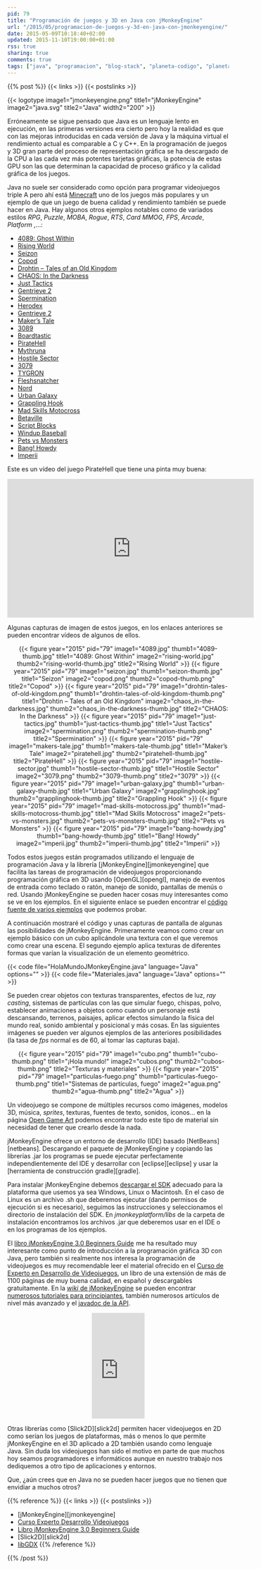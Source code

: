 ```yaml
---
pid: 79
title: "Programación de juegos y 3D en Java con jMonkeyEngine"
url: "/2015/05/programacion-de-juegos-y-3d-en-java-con-jmonkeyengine/"
date: 2015-05-09T10:18:40+02:00
updated: 2015-11-10T19:00:00+01:00
rss: true
sharing: true
comments: true
tags: ["java", "programacion", "blog-stack", "planeta-codigo", "planeta-linux"]
---
```


{{% post %}}
{{< links >}}
{{< postslinks >}}

{{< logotype image1="jmonkeyengine.png" title1="jMonkeyEngine" image2="java.svg" title2="Java" width2="200" >}}

Erróneamente se sigue pensado que Java es un lenguaje lento en ejecución, en las primeras versiones era cierto pero hoy la realidad es que con las mejoras introducidas en cada versión de Java y la máquina virtual el rendimiento actual es comparable a C y C++. En la programación de juegos y 3D gran parte del proceso de representación gráfica se ha descargado de la CPU a las cada vez más potentes tarjetas gráficas, la potencia de estas GPU son las que determinan la capacidad de proceso gráfico y la calidad gráfica de los juegos.

Java no suele ser considerado como opción para programar videojuegos triple A pero ahí está [Minecraft](https://minecraft.net/) uno de los juegos más populares y un ejemplo de que un juego de buena calidad y rendimiento también se puede hacer en Java. Hay algunos otros ejemplos notables como de variados estilos _RPG_, _Puzzle_, _MOBA_, _Rogue_, _RTS_, _Card MMOG_, _FPS_, _Arcade_, _Platform_ ,...:

* [4089: Ghost Within](http://store.steampowered.com/app/329770/)
* [Rising World](https://www.rising-world.net/)
* [Seizon](https://play.google.com/store/apps/details?id=com.rampage.seizon)
* [Copod](http://herebeben.com/copod)
* [Drohtin – Tales of an Old Kingdom](http://drohtin.org/)
* [CHAOS: In the Darkness](http://4realms.net/News/)
* [Just Tactics](https://www.indiedb.com/games/just-tactics/)
* [Gentrieve 2](https://gentrieve.wordpress.com/)
* [Spermination](http://steamcommunity.com/sharedfiles/filedetails/?id=354610327)
* [Herodex](http://www.indiedb.com/games/herodex)
* [Gentrieve 2](https://gentrieve.wordpress.com/)
* [Maker’s Tale](https://www.indiedb.com/games/makers-tale/videos)
* [3089](http://store.steampowered.com/app/263360/)
* [Boardtastic](http://boardtastic.com/)
* [PirateHell](http://store.steampowered.com/app/321080)
* [Mythruna](http://mythruna.com/)
* [Hostile Sector](http://mindemia.com/hostilesector/)
* [3079](http://store.steampowered.com/app/259620/)
* [TYGRON](https://www.tygron.com/)
* [Fleshsnatcher](https://sourceforge.net/projects/fleshsnatcher/)
* [Nord](http://nordgame.com/)
* [Urban Galaxy](https://www.urbangalaxyonline.com/)
* [Grappling Hook](https://ghook.speedrungames.com/)
* [Mad Skills Motocross](http://www.madskillsmx.com/)
* [Betaville](http://betaville.net/)
* [Script Blocks](http://scriptblocks.com/)
* [Windup Baseball](http://jmonkeyengine.org/project/windup-baseball/)
* [Pets vs Monsters](https://www.petsvsmonsters.com/)
* [Bang! Howdy](http://www.banghowdy.com/)
* [Imperii](http://jmonkeyengine.org/project/imperii/)

Este es un vídeo del juego PirateHell que tiene una pinta muy buena:

<div class="media" style="text-align: center;">
	<iframe width="560" height="315" src="https://www.youtube.com/embed/ODjq7IUkwUg" frameborder="0" allowfullscreen></iframe>
</div>

Algunas capturas de imagen de estos juegos, en los enlaces anteriores se pueden encontrar vídeos de algunos de ellos.

<div class="media" style="text-align: center;">
	{{< figure year="2015" pid="79"
    	image1="4089.jpg" thumb1="4089-thumb.jpg" title1="4089: Ghost Within"
    	image2="rising-world.jpg" thumb2="rising-world-thumb.jpg" title2="Rising World" >}}
	{{< figure year="2015" pid="79"
    	image1="seizon.jpg" thumb1="seizon-thumb.jpg" title1="Seizon"
    	image2="copod.png" thumb2="copod-thumb.png" title2="Copod" >}}
	{{< figure year="2015" pid="79"
    	image1="drohtin-tales-of-old-kingdom.png" thumb1="drohtin-tales-of-old-kingdom-thumb.png" title1="Drohtin – Tales of an Old Kingdom"
    	image2="chaos_in-the-darkness.jpg" thumb2="chaos_in-the-darkness-thumb.jpg" title2="CHAOS: In the Darkness" >}}
	{{< figure year="2015" pid="79"
    	image1="just-tactics.jpg" thumb1="just-tactics-thumb.jpg" title1="Just Tactics"
    	image2="spermination.png" thumb2="spermination-thumb.png" title2="Spermination" >}}
	{{< figure year="2015" pid="79"
    	image1="makers-tale.jpg" thumb1="makers-tale-thumb.jpg" title1="Maker’s Tale"
    	image2="piratehell.jpg" thumb2="piratehell-thumb.jpg" title2="PirateHell" >}}
	{{< figure year="2015" pid="79"
    	image1="hostile-sector.jpg" thumb1="hostile-sector-thumb.jpg" title1="Hostile Sector"
    	image2="3079.png" thumb2="3079-thumb.png" title2="3079" >}}
	{{< figure year="2015" pid="79"
    	image1="urban-galaxy.jpg" thumb1="urban-galaxy-thumb.jpg" title1="Urban Galaxy"
    	image2="grapplinghook.jpg" thumb2="grapplinghook-thumb.jpg" title2="Grappling Hook" >}}
	{{< figure year="2015" pid="79"
    	image1="mad-skills-motocross.jpg" thumb1="mad-skills-motocross-thumb.jpg" title1="Mad Skills Motocross"
    	image2="pets-vs-monsters.jpg" thumb2="pets-vs-monsters-thumb.jpg" title2="Pets vs Monsters" >}}
	{{< figure year="2015" pid="79"
    	image1="bang-howdy.jpg" thumb1="bang-howdy-thumb.jpg" title1="Bang! Howdy"
    	image2="imperii.jpg" thumb2="imperii-thumb.jpg" title2="Imperii" >}}
</div>

Todos estos juegos están programados utilizando el lenguaje de programación Java y la librería [jMonkeyEngine][jmonkeyengine] que facilita las tareas de programación de videojuegos proporcionando programación gráfica en 3D usando [OpenGL][opengl], manejo de eventos de entrada como teclado o ratón, manejo de sonido, pantallas de menús o red. Usando jMonkeyEngine se pueden hacer cosas muy interesantes como se ve en los ejemplos. En el siguiente enlace se pueden encontrar el [código fuente de varios ejemplos](https://github.com/jMonkeyEngine/BookSamples/tree/master/src) que podemos probar.

A continuación mostraré el código y unas capturas de pantalla de algunas las posibilidades de jMonkeyEngine. Primeramente veamos como crear un ejemplo básico con un cubo aplicándole una textura con el que veremos como crear una escena. El segundo ejemplo aplica texturas de diferentes formas que varían la visualización de un elemento geométrico.

{{< code file="HolaMundoJMonkeyEngine.java" language="Java" options="" >}}
{{< code file="Materiales.java" language="Java" options="" >}}

Se pueden crear objetos con texturas transparentes, efectos de luz, _ray casting_, sistemas de partículas con las que simular fuego, chispas, polvo, establecer animaciones a objetos como cuando un personaje está descansando, terrenos, paisajes, aplicar efectos simulando la física del mundo real, sonido ambiental y posicional y más cosas. En las siguientes imágenes se pueden ver algunos ejemplos de las anteriores posibilidades (la tasa de _fps_ normal es de 60, al tomar las capturas baja).

<div class="media" style="text-align: center;">
	{{< figure year="2015" pid="79"
    	image1="cubo.png" thumb1="cubo-thumb.png" title1="¡Hola mundo!"
    	image2="cubos.png" thumb2="cubos-thumb.png" title2="Texturas y materiales" >}}
	{{< figure year="2015" pid="79"
    	image1="particulas-fuego.png" thumb1="particulas-fuego-thumb.png" title1="Sistemas de partículas, fuego"
    	image2="agua.png" thumb2="agua-thumb.png" title2="Agua" >}}
</div>

Un videojuego se compone de múltiples recursos como imágenes, modelos 3D, música, _sprites_, texturas, fuentes de texto, sonidos, iconos... en la página [Open Game Art](http://opengameart.org) podemos encontrar todo este tipo de material sin necesidad de tener que crearlo desde la nada.

jMonkeyEngine ofrece un entorno de desarrollo (IDE) basado [NetBeans][netbeans]. Descargando el paquete de jMonkeyEngine y copiando las librerías .jar los programas se puede ejecutar perfectamente independientemente del IDE y desarrollar con [eclipse][eclipse] y usar la [herramienta de construcción gradle][gradle].

Para instalar jMonkeyEngine debemos [descargar el SDK](http://jmonkeyengine.org/downloads/) adecuado para la plataforma que usemos ya sea Windows, Linux o Macintosh. En el caso de Linux es un archivo .sh que deberemos ejecutar (dando permisos de ejecución si es necesario), seguimos las instrucciones y seleccionamos el directorio de instalación del SDK. En _jmonkeyplatform/libs_ de la carpeta de instalación encontramos los archivos .jar que deberemos usar en el IDE o en los programas de los ejemplos.

El <a href="https://www.amazon.es/gp/product/1849516464/ref=as_li_ss_tl?ie=UTF8&camp=3626&creative=24822&creativeASIN=1849516464&linkCode=as2&tag=blobit-21">libro jMonkeyEngine 3.0 Beginners Guide</a><img src="https://ir-es.amazon-adsystem.com/e/ir?t=blobit-21&l=as2&o=30&a=1849516464" width="1" height="1" border="0" alt="" style="border:none !important; margin:0px !important;">
 me ha resultado muy interesante como punto de introducción a la programación gráfica 3D con Java, pero también si realmente nos interesa la programación de videojuegos es muy recomendable leer el material ofrecido en el [Curso de Experto en Desarrollo de Videojuegos](http://www.cedv.es/), un libro de una extensión de más de 1100 páginas de muy buena calidad, en español y descargables gratuitamente. En la [_wiki_ de jMonkeyEngine](http://wiki.jmonkeyengine.org/doku.php) se pueden encontrar [numerosos tutoriales para principiantes](http://wiki.jmonkeyengine.org/doku.php/jme3#tutorials_for_beginners), también numerosos artículos de nivel más avanzado y el [javadoc de la API](https://javadoc.jmonkeyengine.org/).

<div class="media-amazon" style="text-align: center;">
	<iframe src="https://rcm-eu.amazon-adsystem.com/e/cm?lt1=_blank&bc1=000000&IS2=1&bg1=FFFFFF&fc1=000000&lc1=0000FF&t=blobit-21&o=30&p=8&l=as4&m=amazon&f=ifr&ref=ss_til&asins=1849516464&internal=1" style="width:120px;height:240px;" scrolling="no" marginwidth="0" marginheight="0" frameborder="0"></iframe>
</div>

Otras librerías como [Slick2D][slick2d] permiten hacer videojuegos en 2D como serían los juegos de plataformas, más o menos lo que permite jMonkeyEngine en el 3D aplicado a 2D también usando como lenguaje Java. Sin duda los videojuegos han sido el motivo en parte de que muchos hoy seamos programadores e informáticos aunque en nuestro trabajo nos dediquemos a otro tipo de aplicaciones y entornos.

Que, ¿aún crees que en Java no se pueden hacer juegos que no tienen que envidiar a muchos otros?

{{% reference %}}
{{< links >}}
{{< postslinks >}}
* [jMonkeyEngine][jmonkeyengine]
* [Curso Experto Desarrollo Videojuegos](http://www.cedv.es./)
* <a href="https://www.amazon.es/gp/product/1849516464/ref=as_li_ss_tl?ie=UTF8&camp=3626&creative=24822&creativeASIN=1849516464&linkCode=as2&tag=blobit-21">Libro jMonkeyEngine 3.0 Beginners Guide</a><img src="https://ir-es.amazon-adsystem.com/e/ir?t=blobit-21&l=as2&o=30&a=1849516464" width="1" height="1" border="0" alt="" style="border:none !important; margin:0px !important;"><br>
* [Slick2D][slick2d]
* [libGDX](https://libgdx.badlogicgames.com/)
{{% /reference %}}

{{% /post %}}
